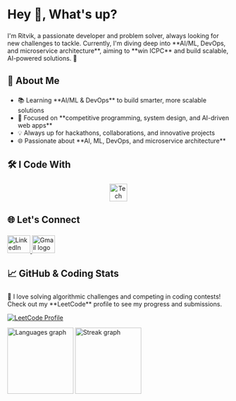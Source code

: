 <h1 align="left">Hey 👋, What's up?</h1>

###

<p align="left">
  I'm Ritvik, a passionate developer and problem solver, always looking for new challenges to tackle.  
  Currently, I'm diving deep into **AI/ML, DevOps, and microservice architecture**, aiming to **win ICPC**  
  and build scalable, AI-powered solutions. 🚀
</p>

###

<h2 align="left">🚀 About Me</h2>

###

<ul align="left">
  <li>📚 Learning **AI/ML & DevOps** to build smarter, more scalable solutions</li>
  <li>🎯 Focused on **competitive programming, system design, and AI-driven web apps**</li>
  <li>💡 Always up for hackathons, collaborations, and innovative projects</li>
  <li>🌐 Passionate about **AI, ML, DevOps, and microservice architecture**</li>
</ul>

###

<h2 align="left">🛠 I Code With</h2>

###

<div align="center">
  <img src="https://skillicons.dev/icons?i=bootstrap,tailwind,react,javascript,nodejs,express,html,css,mongodb,python,java,c,cpp,postgresql,git,github,docker,kubernetes" height="40" alt="Tech stack logos" />
</div>

###

<h2 align="left">🌐 Let's Connect</h2>

###

<div align="left">
  <a href="https://www.linkedin.com/in/ritvik--k" target="_blank">
    <img src="https://raw.githubusercontent.com/maurodesouza/profile-readme-generator/master/src/assets/icons/social/linkedin/default.svg" width="52" height="40" alt="LinkedIn logo" />
  </a>
  <a href="mailto:ritvikritvsymp@gmail.com" target="_blank">
    <img src="https://raw.githubusercontent.com/maurodesouza/profile-readme-generator/master/src/assets/icons/social/gmail/default.svg" width="52" height="40" alt="Gmail logo" />
  </a>
</div>

###

<h2 align="left">📈 GitHub & Coding Stats</h2>

###

<p align="left">
  🚀 I love solving algorithmic challenges and competing in coding contests!  
  Check out my **LeetCode** profile to see my progress and submissions.  
</p>

<p align="left">
  <a href="https://leetcode.com/u/Y0gtcc5Abj/" target="_blank">
    <img src="https://img.shields.io/badge/LeetCode-FFA116?style=for-the-badge&logo=leetcode&logoColor=white" alt="LeetCode Profile" />
  </a>
</p>

<div align="left">
  <img src="https://github-readme-stats.vercel.app/api/top-langs?username=YOUR-GITHUB-USERNAME&locale=en&hide_title=false&layout=compact&card_width=320&langs_count=6&theme=dracula&hide_border=false&order=2" height="150" alt="Languages graph" />
  <img src="https://github-readme-streak-stats.herokuapp.com/?user=YOUR-GITHUB-USERNAME&theme=dracula&hide_border=false" height="150" alt="Streak graph" />
</div>
